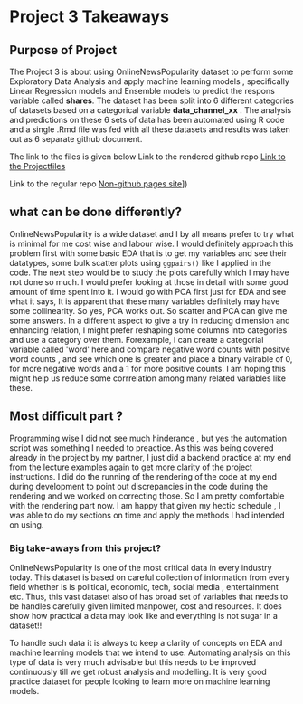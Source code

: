 # Project 3 Takeaways

## Purpose of Project
The Project 3 is about using OnlineNewsPopularity dataset to perform some Exploratory Data Analysis and apply machine learning models , specifically Linear Regression models and Ensemble models to predict the respons variable called **shares**. The dataset has been split into 6 different categories of datasets based on a categorical variable **data_channel_xx** . The analysis and predictions on these 6 sets of data has been automated using R code and a single .Rmd file was fed with all these datasets and results was taken out as 6 separate github document.

The link to the files is given below
Link to the rendered github repo
[Link to the Projectfiles]([https://pmb-7684.github.io/ST558_Project_3/])

Link to the regular repo
[Non-github pages site]([https://github.com/pmb-7684/ST558_Project_3)])

## what can be done differently?

OnlineNewsPopularity is a wide dataset and I by all means prefer to try what is minimal for me cost wise and labour wise. I would definitely approach this problem first with some basic EDA that is to get my variables and see their datatypes, some bulk scatter plots using `ggpairs()` like I applied in the code. The next step would be to study the plots carefully which I may have not done so much. I would prefer looking at those in detail with some good amount of time spent into it. I would go with PCA first just for EDA and see what it says, It is apparent that these many variables definitely may have some collinearity. So yes, PCA works out. So scatter and PCA can give me some answers. In a different aspect to give a try in reducing dimension and enhancing relation, I might prefer reshaping some columns into categories and use a category over them. Forexample, I can create a categorial variable called 'word' here and compare negative word counts with positve word counts , and see which one is greater and place a binary vairable of 0, for more negative words and a 1 for more positive counts. I am hoping this might help us reduce some corrrelation among many related variables like these. 

##  Most difficult part ?
 
Programming wise I did not see much hinderance , but yes the automation script was something I needed to preactice. As this was being covered already in the project by my partner,  I just did a backend practice at my end from the lecture examples again to get more clarity of the project instructions. I did do the running of the rendering of the code at my end during development to point out discrepancies in the code during the rendering and we worked on correcting those. So I am pretty comfortable with the rendering part now. I am happy that given my hectic schedule , I was able to do my sections on time and apply the methods I had intended on using.

### Big take-aways from this project?

OnlineNewsPopularity is one of the most critical data in every industry today. This dataset is based on careful collection of information from every field whether is is political, economic, tech, social media , entertainment etc. Thus, this vast dataset also of has broad set of variables that needs to be handles carefully given limited manpower, cost and resources. It does show how practical a data may look like and everything is not sugar in a dataset!!

To handle such data it is always to keep a clarity of concepts on EDA and machine learning models that we intend to use. Automating analysis on this type of data is very much advisable but this needs to be improved continuously till we get robust analysis and modelling. It is very good practice dataset for people looking to learn more on machine learning models. 
